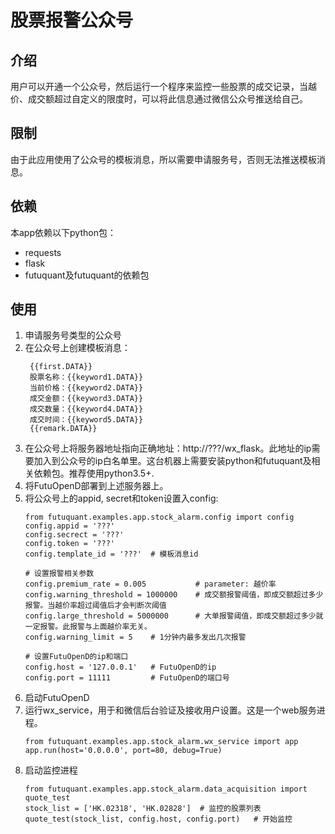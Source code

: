 # 股票报警公众号

## 介绍

用户可以开通一个公众号，然后运行一个程序来监控一些股票的成交记录，当越价、成交额超过自定义的限度时，可以将此信息通过微信公众号推送给自己。

## 限制

由于此应用使用了公众号的模板消息，所以需要申请服务号，否则无法推送模板消息。

## 依赖

本app依赖以下python包：
- requests
- flask
- futuquant及futuquant的依赖包

## 使用

1. 申请服务号类型的公众号
2. 在公众号上创建模板消息：
   ```
    {{first.DATA}}
    股票名称：{{keyword1.DATA}}
    当前价格：{{keyword2.DATA}}
    成交金额：{{keyword3.DATA}}
    成交数量：{{keyword4.DATA}}
    成交时间：{{keyword5.DATA}}
    {{remark.DATA}}
   ```
2. 在公众号上将服务器地址指向正确地址：http://???/wx_flask。此地址的ip需要加入到公众号的ip白名单里。这台机器上需要安装python和futuquant及相关依赖包。推荐使用python3.5+.
2. 将FutuOpenD部署到上述服务器上。
2. 将公众号上的appid, secret和token设置入config:
    ```
    from futuquant.examples.app.stock_alarm.config import config
    config.appid = '???'
    config.secrect = '???'
    config.token = '???'
    config.template_id = '???'  # 模板消息id
    
    # 设置报警相关参数
    config.premium_rate = 0.005           # parameter: 越价率
    config.warning_threshold = 1000000    # 成交额报警阈值，即成交额超过多少报警。当越价率超过阈值后才会判断次阈值
    config.large_threshold = 5000000      # 大单报警阈值，即成交额超过多少就一定报警。此报警与上面越价率无关。
    config.warning_limit = 5    # 1分钟内最多发出几次报警

    # 设置FutuOpenD的ip和端口
    config.host = '127.0.0.1'   # FutuOpenD的ip
    config.port = 11111         # FutuOpenD的端口号
    ```
3. 启动FutuOpenD
4. 运行wx_service，用于和微信后台验证及接收用户设置。这是一个web服务进程。
    ```
    from futuquant.examples.app.stock_alarm.wx_service import app
    app.run(host='0.0.0.0', port=80, debug=True)
    ```
5. 启动监控进程
    ```
    from futuquant.examples.app.stock_alarm.data_acquisition import quote_test
    stock_list = ['HK.02318', 'HK.02828']  # 监控的股票列表
    quote_test(stock_list, config.host, config.port)   # 开始监控
    ```
